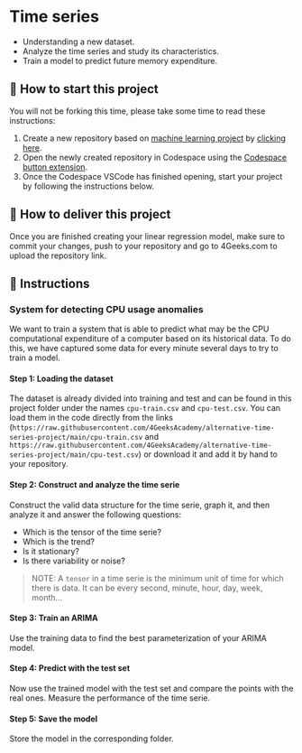 <!-- hide -->
# Time series
<!-- endhide -->

- Understanding a new dataset.
- Analyze the time series and study its characteristics.
- Train a model to predict future memory expenditure.

## 🌱  How to start this project

You will not be forking this time, please take some time to read these instructions:

1. Create a new repository based on [machine learning project](https://github.com/4GeeksAcademy/machine-learning-python-template/generate) by [clicking here](https://github.com/4GeeksAcademy/machine-learning-python-template).
2. Open the newly created repository in Codespace using the [Codespace button extension](https://docs.github.com/en/codespaces/developing-in-codespaces/creating-a-codespace-for-a-repository#creating-a-codespace-for-a-repository).
3. Once the Codespace VSCode has finished opening, start your project by following the instructions below.

## 🚛 How to deliver this project

Once you are finished creating your linear regression model, make sure to commit your changes, push to your repository and go to 4Geeks.com to upload the repository link.

## 📝 Instructions

### System for detecting CPU usage anomalies

We want to train a system that is able to predict what may be the CPU computational expenditure of a computer based on its historical data. To do this, we have captured some data for every minute several days to try to train a model.

#### Step 1: Loading the dataset

The dataset is already divided into training and test and can be found in this project folder under the names `cpu-train.csv` and `cpu-test.csv`. You can load them in the code directly from the links (`https://raw.githubusercontent.com/4GeeksAcademy/alternative-time-series-project/main/cpu-train.csv` and `https://raw.githubusercontent.com/4GeeksAcademy/alternative-time-series-project/main/cpu-test.csv`) or download it and add it by hand to your repository.

#### Step 2: Construct and analyze the time serie

Construct the valid data structure for the time serie, graph it, and then analyze it and answer the following questions:

- Which is the tensor of the time serie?
- Which is the trend?
- Is it stationary?
- Is there variability or noise?

> NOTE: A `tensor` in a time serie is the minimum unit of time for which there is data. It can be every second, minute, hour, day, week, month...

#### Step 3: Train an ARIMA

Use the training data to find the best parameterization of your ARIMA model.

#### Step 4: Predict with the test set

Now use the trained model with the test set and compare the points with the real ones. Measure the performance of the time serie.

#### Step 5: Save the model

Store the model in the corresponding folder.